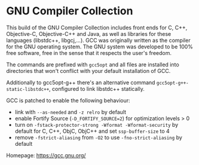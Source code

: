 GNU Compiler Collection
=======================

This build of the GNU Compiler Collection includes front ends for C, C++,
Objective-C, Objective-C++ and Java, as well as libraries for these languages
(libstdc++, libgcj,...). GCC was originally written as the compiler for the
GNU operating system. The GNU system was developed to be 100% free software,
free in the sense that it respects the user's freedom.

The commands are prefixed with `gcc5opt` and all files are installed into
directories that won't conflict with your default installation of GCC.

Additionally to gcc5opt-g++ there's an alternative command `gcc5opt-g++-static-libstdc++`,
configured to link libstdc++ statically.

GCC is patched to enable the following behaviour:
 * link with `--as-needed` and `-z relro` by default
 * enable Fortify Source (`-D_FORTIFY_SOURCE=2`) for optimization levels > 0
 * turn on `-fstack-protector-strong -Wformat -Wformat-security` by default
   for C, C++, ObjC, ObjC++ and set `ssp-buffer-size` to 4
 * remove `-fstrict-aliasing` from `-O2` to use `-fno-strict-aliasing` by
   default

Homepage: https://gcc.gnu.org/
